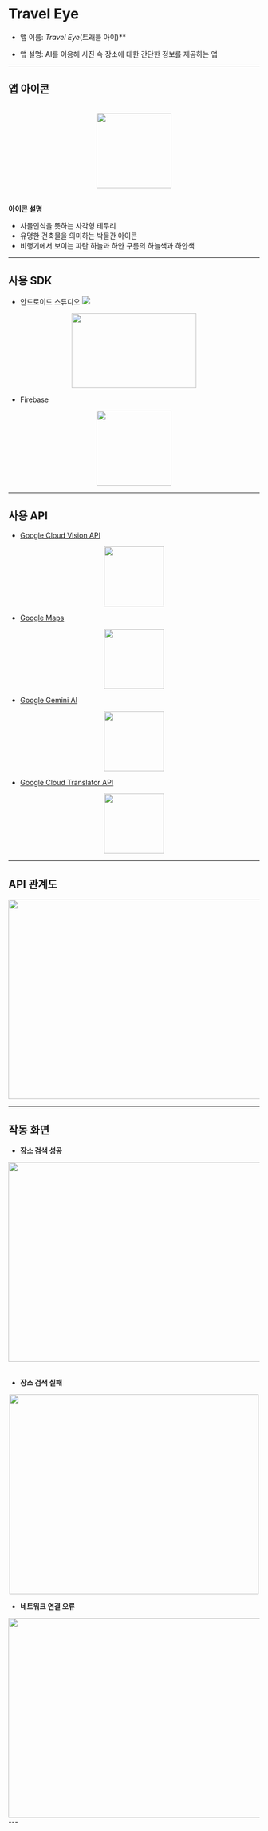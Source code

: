 # Travel Eye

- 앱 이름: *Travel Eye*(트래블 아이)**

- 앱 설명: AI를 이용해 사진 속 장소에 대한 간단한 정보를 제공하는 앱

---
## 앱 아이콘
<br>
<div align="center"> <img src = "https://github.com/Jin1751/Travel_Eye/assets/85219721/71e9905a-4e53-4016-8927-9112d641ce8d" width = "150" height = "150"/> </div>
<br>

**아이콘 설명**

- 사물인식을 뜻하는 사각형 테두리
- 유명한 건축물을 의미하는 박물관 아이콘
- 비행기에서 보이는 파란 하늘과 하얀 구름의 하늘색과 하얀색

---

## 사용 SDK

- 안드로이드 스튜디오 <img src="https://img.shields.io/badge/Kotlin-7F52FF?style=flat-square&logo=kotlin&logoColor=ffffff"/>
<div align="center"> <img src = "https://user-images.githubusercontent.com/85219721/203321697-4992308b-05ed-4ed2-bb0d-c400ae73eb50.png" width = "250" height = "150"/></div>

- Firebase
<div align="center"> <img src = "https://github.com/Jin1751/Travel_Eye/assets/85219721/ec7a5e85-8ed5-4cbb-b45c-268c979349b9" width = "150" height = "150"/></div>

---

## 사용 API

- [Google Cloud Vision API](https://cloud.google.com/vision/docs?hl=en)
<div align="center"> <img src = "https://github.com/Jin1751/Travel_Eye/assets/85219721/12d78124-07c2-4edf-8730-a50bac7c54bc" width = "120" height = "120"/></div>

- [Google Maps](https://developers.google.com/maps/documentation/android-sdk/?hl=en)
<div align="center"><img src = "https://github.com/Jin1751/Travel_Eye/assets/85219721/96e27859-dfda-4eca-a105-12e33227585e" width = "120" height = "120"/></div>

- [Google Gemini AI](https://ai.google.dev/gemini-api?hl=en)
<div align="center"><img src = "https://github.com/Jin1751/Travel_Eye/assets/85219721/ff05ce95-3835-4218-8778-f9ab400c776c" width = "120" height = "120"/></div>

- [Google Cloud Translator API](https://cloud.google.com/translate/docs/overview?hl=en)
<div align="center"><img src = "https://github.com/Jin1751/Travel_Eye/assets/85219721/ffa0a56b-a7aa-48a4-ba6f-925f488e8a86" width = "120" height = "120"/></div>

---

## API 관계도

<div align="center"><img src = "https://github.com/Jin1751/Travel_Eye/assets/85219721/2cbe379d-1976-4a96-9c88-66b544c524f1" width = "750" height = "400"/></div>

---
## 작동 화면

- **장소 검색 성공**

<div align="center"><img src = "https://github.com/Jin1751/Travel_Eye/assets/85219721/349a0ec5-fdbb-4a6d-912b-df3b15837d51" width = "900" height = "400"/></div><br>

- **장소 검색 실패**

<div align="center"><img src = "https://github.com/Jin1751/Travel_Eye/assets/85219721/d0fe14e5-1c3d-4dab-8749-89e771024959" width = "500" height = "400"/></div>

- **네트워크 연결 오류**

<div align="center"><img src = "https://github.com/Jin1751/Travel_Eye/assets/85219721/c53fc8fb-506d-4ded-a409-b1a7a2543ae7" width = "750" height = "400"/></div>
---
